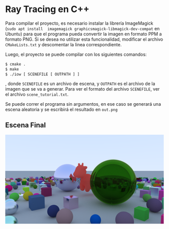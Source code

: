 # Ray Tracing en C++

Para compilar el proyecto, es necesario instalar la librería ImageMagick (`sudo apt install 
imagemagick graphicsmagick-libmagick-dev-compat` en Ubuntu) para que el programa 
pueda convertir la imagen en formato PPM a formato PNG. Si se desea no utilizar esta 
funcionalidad, modificar el archivo `CMakeLists.txt` y descomentar la linea correspondiente.

Luego, el proyecto se puede compilar con los siguientes comandos:

```shell
$ cmake .
$ make
$ ./iow [ SCENEFILE [ OUTPATH ] ]
```

, donde `SCENEFILE` es un archivo de escena, y `OUTPATH` es el archivo de la imagen que se va a 
generar. Para ver el formato del archivo `SCENEFILE`, ver el archivo `scene_tutorial.txt`.

Se puede correr el programa sin argumentos, en ese caso se generará una escena aleatoria y se 
escribirá el resultado en `out.png`

## Escena Final

![Render de una escena arbitraria con planos, cubos, esferas y mallas de triángulos](./informe/imgs/escena_final.png)

